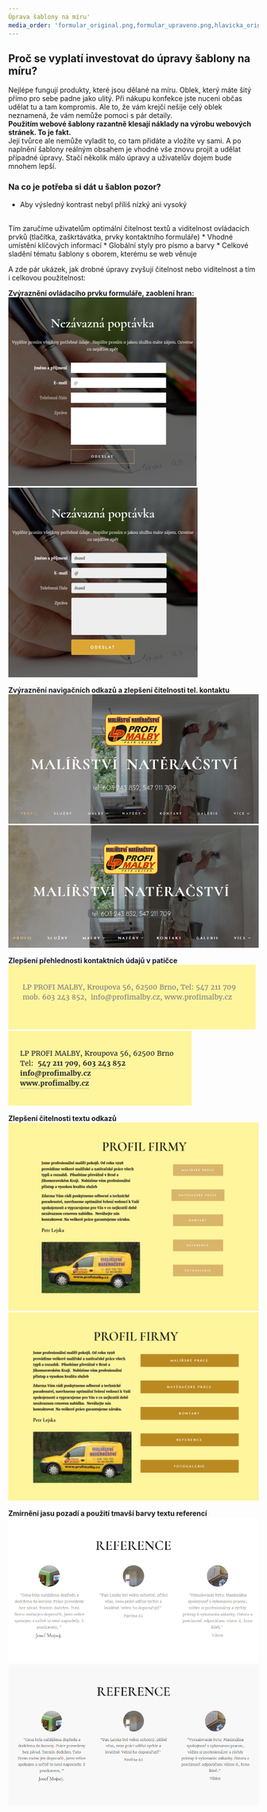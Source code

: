 ```yaml
---
Úprava šablony na míru'
media_order: 'formular_original.png,formular_upraveno.png,hlavicka_original.png,hlavicka_upraveno.png,paticka_original.png,paticka_upraveno.png,profil_original.png,profil_upraveno.png,reference_original.png,reference_upraveno.png
---
```


## Proč se vyplatí investovat do úpravy šablony na míru?
Nejlépe fungují produkty, které jsou dělané na míru. Oblek, který máte šitý přímo pro sebe padne jako ulitý. Při nákupu konfekce jste nuceni občas udělat tu a tam kompromis. Ale to, že vám krejčí nešije celý oblek neznamená, že vám nemůže pomoci s pár detaily.
<br>
**Použitím webové šablony razantně klesají náklady na výrobu webových stránek. To je fakt.**
<br>
Její tvůrce ale nemůže vyladit to, co tam přidáte a vložíte vy sami. A po naplnění šablony reálným obsahem je vhodné vše znovu projít a udělat případné úpravy. Stačí několik málo úpravy a uživatelův dojem bude mnohem lepší.
<br>
### Na co je potřeba si dát u šablon pozor?
* Aby výsledný kontrast nebyl příliš nízký ani vysoký
<br>
Tím zaručíme uživatelům optimální čitelnost textů a viditelnost ovládacích prvků (tlačítka, zaškrtávátka, prvky kontaktního formuláře)
* Vhodné umístění klíčových informací
* Globální styly pro písmo a barvy
* Celkové sladění tématu šablony s oborem, kterému se web věnuje

A zde pár ukázek, jak drobné úpravy zvyšují čitelnost nebo viditelnost a tím i celkovou použitelnost:


**Zvýraznění ovládacího prvku formuláře, zaoblení hran:**
![](formular_original.png)
![](formular_upraveno.png)

**Zvýraznění navigačních odkazů a zlepšení čitelnosti tel. kontaktu**
![](hlavicka_original.png)
![](hlavicka_upraveno.png)

**Zlepšení přehlednosti kontaktních údajů v patičce**
![](paticka_original.png)
![](paticka_upraveno.png)

**Zlepšení čitelnosti textu odkazů**
![](profil_original.png)
![](profil_upraveno.png)

**Zmírnění jasu pozadí a použití tmavší barvy textu referencí**
![](reference_original.png)
![](reference_upraveno.png)